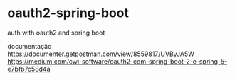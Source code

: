 # oauth2-spring-boot
auth with oauth2 and spring boot

documentação https://documenter.getpostman.com/view/8559817/UVByJA5W
https://medium.com/cwi-software/oauth2-com-spring-boot-2-e-spring-5-e7bfb7c58d4a
